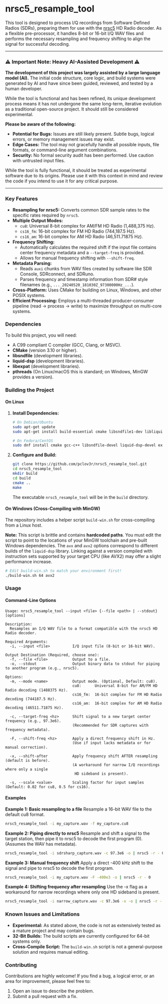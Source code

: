 # nrsc5_resample_tool

This tool is designed to process I/Q recordings from Software Defined Radios (SDRs), preparing them for use with the [nrsc5](https://github.com/theori-io/nrsc5) HD Radio decoder. As a flexible pre-processor, it handles 8-bit or 16-bit I/Q WAV files and performs the necessary resampling and frequency shifting to align the signal for successful decoding.

---

### ⚠️ Important Note: Heavy AI-Assisted Development ⚠️

**The development of this project was largely assisted by a large language model (AI).** The initial code structure, core logic, and build systems were generated by AI and have since been guided, reviewed, and tested by a human developer.

While the tool is functional and has been refined, its unique development process means it has not undergone the same long-term, iterative evolution as a traditional open-source project. It should still be considered experimental.

**Please be aware of the following:**
*   **Potential for Bugs:** Issues are still likely present. Subtle bugs, logical errors, or memory management issues may exist.
*   **Edge Cases:** The tool may not gracefully handle all possible inputs, file formats, or command-line argument combinations.
*   **Security:** No formal security audit has been performed. Use caution with untrusted input files.

While the tool is fully functional, it should be treated as experimental software due to its origins. Please use it with this context in mind and review the code if you intend to use it for any critical purpose.

---

### Key Features

*   **Resampling for nrsc5:** Converts common SDR sample rates to the specific rates required by `nrsc5`.
*   **Multiple Output Modes:**
    *   `cu8`: Universal 8-bit complex for AM/FM HD Radio (1,488,375 Hz).
    *   `cs16_fm`: 16-bit complex for FM HD Radio (744,187.5 Hz).
    *   `cs16_am`: 16-bit complex for AM HD Radio (46,511.71875 Hz).
*   **Frequency Shifting:**
    *   Automatically calculates the required shift if the input file contains center frequency metadata and a `--target-freq` is provided.
    *   Allows for manual frequency shifting with `--shift-freq`.
*   **Metadata Parsing:**
    *   Reads `auxi` chunks from WAV files created by software like SDR Console, SDRconnect, and SDRuno.
    *   Parses frequency and timestamp information from SDR# style filenames (e.g., `..._20240520_181030Z_97300000Hz_...`).
*   **Cross-Platform:** Uses CMake for building on Linux, Windows, and other POSIX systems.
*   **Efficient Processing:** Employs a multi-threaded producer-consumer pipeline (read -> process -> write) to maximize throughput on multi-core systems.

### Dependencies

To build this project, you will need:
*   A C99 compliant C compiler (GCC, Clang, or MSVC).
*   **CMake** (version 3.10 or higher).
*   **libsndfile** (development libraries).
*   **liquid-dsp** (development libraries).
*   **libexpat** (development libraries).
*   **pthreads** (On Linux/macOS this is standard; on Windows, MinGW provides a version).

### Building the Project

#### On Linux

1.  **Install Dependencies:**
    ```bash
    # On Debian/Ubuntu
    sudo apt-get update
    sudo apt-get install build-essential cmake libsndfile1-dev libliquid-dev libexpat1-dev

    # On Fedora/CentOS
    sudo dnf install cmake gcc-c++ libsndfile-devel liquid-dsp-devel expat-devel
    ```

2.  **Configure and Build:**
    ```bash
    git clone https://github.com/pclov3r/nrsc5_resample_tool.git
    cd nrsc5_resample_tool
    mkdir build
    cd build
    cmake ..
    make
    ```
    The executable `nrsc5_resample_tool` will be in the `build` directory.

#### On Windows (Cross-Compiling with MinGW)

The repository includes a helper script `build-win.sh` for cross-compiling from a Linux host.

**Note:** This script is brittle and contains **hardcoded paths**. You must edit the script to point to the locations of your MinGW toolchain and pre-built Windows dependencies. The `avx` and `avx2` options correspond to different builds of the `liquid-dsp` library. Linking against a version compiled with instruction sets supported by your target CPU (like AVX2) may offer a slight performance increase.

```bash
# Edit build-win.sh to match your environment first!
./build-win.sh 64 avx2
```
### Usage

#### Command-Line Options

```text
Usage: nrsc5_resample_tool --input <file> {--file <path> | --stdout} [options]

Description:
  Resamples an I/Q WAV file to a format compatible with the nrsc5 HD Radio decoder.

Required Arguments:
  -i, --input <file>          I/Q input file (8-bit or 16-bit WAV).

Output Destination (Required, choose one):
  -f, --file <file>           Output to a file.
  -o, --stdout                Output binary data to stdout for piping to another program (e.g., nrsc5).

Options:
  -m, --mode <name>           Output mode. (Optional, Default: cu8).
                              cu8:      Universal 8-bit for AM/FM HD Radio decoding (1488375 Hz).
                              cs16_fm:  16-bit complex for FM HD Radio decoding (744187.5 Hz).
                              cs16_am:  16-bit complex for AM HD Radio decoding (46511.71875 Hz).

  -c, --target-freq <hz>      Shift signal to a new target center frequency (e.g., 97.3e6).
                              (Recommended for SDR captures with frequency metadata).

  -F, --shift-freq <hz>       Apply a direct frequency shift in Hz.
                              (Use if input lacks metadata or for manual correction).

  -x, --shift-after           Apply frequency shift AFTER resampling (default is before).
                              (A workaround for narrow I/Q recordings where only a single
                               HD sideband is present).

  -s, --scale <value>         Scaling factor for input samples (Default: 0.02 for cu8, 0.5 for cs16).
```

#### Examples
**Example 1: Basic resampling to a file**
Resample a 16-bit WAV file to the default cu8 format.
```bash
nrsc5_resample_tool -i my_capture.wav -f my_capture.cu8
```
**Example 2: Piping directly to nrsc5**
Resample and shift a signal to the target station, then pipe it to nrsc5 to decode the first program (0). (Assumes the WAV has metadata).
```bash
nrsc5_resample_tool -i sdrsharp_capture.wav -c 97.3e6 -o | nrsc5 -r - 0
```

**Example 3: Manual frequency shift**
Apply a direct -400 kHz shift to the signal and pipe to nrsc5 to decode the first program.
```bash
nrsc5_resample_tool -i my_capture.wav -F -400e3 -o | nrsc5 -r - 0
```
**Example 4: Shifting frequency after resampling**
Use the -x flag as a workaround for narrow recordings where only one HD sideband is present. 
```bash
nrsc5_resample_tool -i narrow_capture.wav -c 97.3e6 -x -o | nrsc5 -r - 0
```
### Known Issues and Limitations

*   **Experimental:** As stated above, the code is not as extensively tested as a mature project and may contain bugs.
*   **32-Bit Builds:** The build scripts are currently configured for 64-bit systems only.
*   **Cross-Compile Script:** The `build-win.sh` script is not a general-purpose solution and requires manual editing.

### Contributing

Contributions are highly welcome! If you find a bug, a logical error, or an area for improvement, please feel free to:
1.  Open an issue to describe the problem.
2.  Submit a pull request with a fix.
